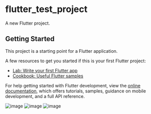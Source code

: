 # flutter_test_project

A new Flutter project.

## Getting Started

This project is a starting point for a Flutter application.

A few resources to get you started if this is your first Flutter project:

- [Lab: Write your first Flutter app](https://docs.flutter.dev/get-started/codelab)
- [Cookbook: Useful Flutter samples](https://docs.flutter.dev/cookbook)

For help getting started with Flutter development, view the
[online documentation](https://docs.flutter.dev/), which offers tutorials,
samples, guidance on mobile development, and a full API reference.

![image](https://github.com/maxi4ek23/FlutterProject/assets/91155188/751273ab-7819-444b-a6db-ce8fe994c8e3)
![image](https://github.com/maxi4ek23/FlutterProject/assets/91155188/0077177f-0554-4e16-b452-57abd76b9a92)
![image](https://github.com/maxi4ek23/FlutterProject/assets/91155188/4ab0c105-09e8-4289-9520-c0f14befe0b5)



